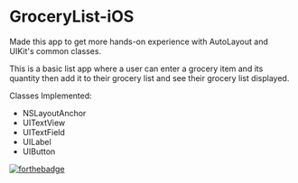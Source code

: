 # GroceryList-iOS

Made this app to get more hands-on experience with AutoLayout and UIKit's common classes.

This is a basic list app where a user can enter a grocery item and its quantity then add it to their grocery list and see their grocery list displayed. 

Classes Implemented:
- NSLayoutAnchor
- UITextView
- UITextField
- UILabel
- UIButton

[![forthebadge](https://forthebadge.com/images/badges/made-with-swift.svg)](https://forthebadge.com)
